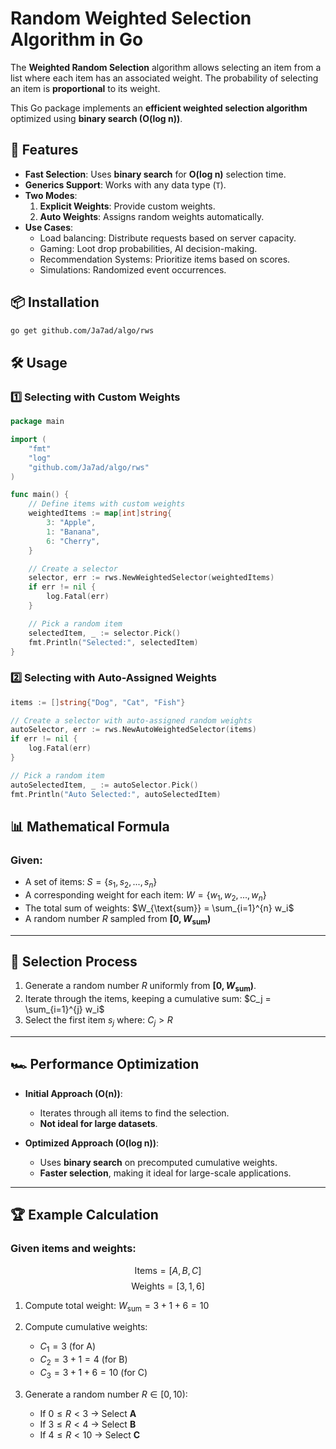 # Random Weighted Selection Algorithm in Go

The **Weighted Random Selection** algorithm allows selecting an item from a list where each 
item has an associated weight. The probability of selecting an item is **proportional** to its weight.

This Go package implements an **efficient weighted selection algorithm** optimized using **binary search (O(log n))**.


## 🚀 Features
- **Fast Selection**: Uses **binary search** for **O(log n)** selection time.
- **Generics Support**: Works with any data type (`T`).
- **Two Modes**:
  1. **Explicit Weights**: Provide custom weights.
  2. **Auto Weights**: Assigns random weights automatically.
- **Use Cases**:
  - Load balancing: Distribute requests based on server capacity.
  - Gaming: Loot drop probabilities, AI decision-making.
  - Recommendation Systems: Prioritize items based on scores.
  - Simulations: Randomized event occurrences.

## 📦 Installation
```sh
go get github.com/Ja7ad/algo/rws
```

## 🛠️ Usage

### **1️⃣ Selecting with Custom Weights**
```go
package main

import (
	"fmt"
	"log"
	"github.com/Ja7ad/algo/rws"
)

func main() {
	// Define items with custom weights
	weightedItems := map[int]string{
		3: "Apple",
		1: "Banana",
		6: "Cherry",
	}

	// Create a selector
	selector, err := rws.NewWeightedSelector(weightedItems)
	if err != nil {
		log.Fatal(err)
	}

	// Pick a random item
	selectedItem, _ := selector.Pick()
	fmt.Println("Selected:", selectedItem)
}
```

### **2️⃣ Selecting with Auto-Assigned Weights**
```go
items := []string{"Dog", "Cat", "Fish"}

// Create a selector with auto-assigned random weights
autoSelector, err := rws.NewAutoWeightedSelector(items)
if err != nil {
	log.Fatal(err)
}

// Pick a random item
autoSelectedItem, _ := autoSelector.Pick()
fmt.Println("Auto Selected:", autoSelectedItem)
```

## 📊 Mathematical Formula

### **Given:**
- A set of items: $S = \{s_1, s_2, ..., s_n\}$
- A corresponding weight for each item: $W = \{w_1, w_2, ..., w_n\}$
- The total sum of weights: $W_{\text{sum}} = \sum_{i=1}^{n} w_i$
- A random number $R$ sampled from **$[0, W_{\text{sum}})$**

---

## 🎯 Selection Process

1. Generate a random number $R$ uniformly from **$[0, W_{\text{sum}})$**.
2. Iterate through the items, keeping a cumulative sum: $C_j = \sum_{i=1}^{j} w_i$
3. Select the first item $s_j$ where: $C_j > R$

---

## 🏎️ **Performance Optimization**
- **Initial Approach (O(n))**:  
  - Iterates through all items to find the selection.
  - **Not ideal for large datasets**.

- **Optimized Approach (O(log n))**:  
  - Uses **binary search** on precomputed cumulative weights.
  - **Faster selection**, making it ideal for large-scale applications.

---

## 🏆 **Example Calculation**
### **Given items and weights:**
$$ \text{Items} = [A, B, C] $$
$$ \text{Weights} = [3, 1, 6] $$

1. Compute total weight: $W_{\text{sum}} = 3 + 1 + 6 = 10$

2. Compute cumulative weights:
   - $C_1 = 3$ (for A)
   - $C_2 = 3 + 1 = 4$ (for B)
   - $C_3 = 3 + 1 + 6 = 10$ (for C)

3. Generate a random number $R \in [0, 10)$:
   - If $0 \leq R < 3$ → Select **A**
   - If $3 \leq R < 4$ → Select **B**
   - If $4 \leq R < 10$ → Select **C**
